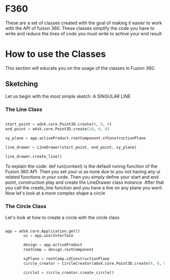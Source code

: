 # F360

These are a set of classes created with the goal of making it easier to work with the API of fuison 360. These classes simplify the code you have to write and reduce the lines of code you must write to achive your end result

# How to use the Classes 

This section will educate you on the usage of the classes in Fusion 360. 

## Sketching

Let us begin with the most simple sketch: A SINGULAR LINE

### The Line Class
```python

start_point = adsk.core.Point3D.create(0, 0, 0)
end_point = adsk.core.Point3D.create(10, 0, 0)

xy_plane = app.activeProduct.rootComponent.xYConstructionPlane
       
line_drawer = LineDrawer(start_point, end_point, xy_plane)

line_drawer.create_line()

```

To explain the code: def run(context) is the default runnig function of the Fusion 360 API. Then you set your ui as none due to you not having any ui related functions in your code. Then you simply define your start and end point, construction play and create the LineDrawer class instance. After that you call the create_line function and you have a line on any plane you want. Now let's look at a more complex shape a circle  

### The Circle Class

Let's look at how to create a circle with the circle class

```python

app = adsk.core.Application.get()
        ui = app.userInterface

        design = app.activeProduct
        rootComp = design.rootComponent

        xyPlane = rootComp.xZConstructionPlane
        circle_creator = CircleCreator(adsk.core.Point3D.create(0, 0, 0), 2, xyPlane)

        circle1 = circle_creator.create_circle()

```
